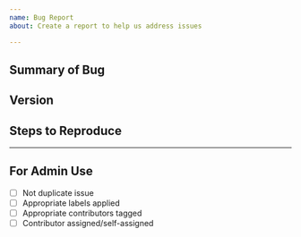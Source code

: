 ```yaml
---
name: Bug Report 
about: Create a report to help us address issues

---
```


<!-- --------------------------------------------------------

Thank you for opening an issue.  

Before submitting this request please review this template
and check for existing duplicate issues first.
 -------------------------------------------------------- -->


## Summary of Bug

<!-- Concisely describe the issue -->

## Version

<!-- git commit hash or release version -->

## Steps to Reproduce

<!-- What commands in order should someone run to reproduce your problem? -->

____

## For Admin Use

- [ ] Not duplicate issue
- [ ] Appropriate labels applied
- [ ] Appropriate contributors tagged
- [ ] Contributor assigned/self-assigned
